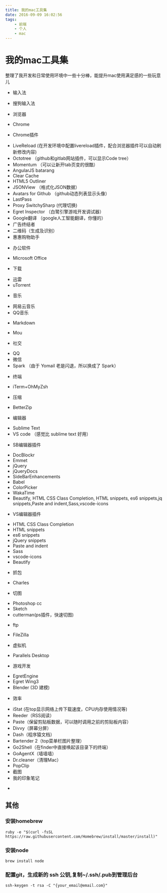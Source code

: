 ```yaml
---
title: 我的mac工具集
date: 2016-09-09 16:02:56
tags:
    - 前端
    - 个人
    - mac
---
```


# 我的mac工具集
整理了我开发和日常使用环境中一些十分棒，能提升mac使用满足感的一些玩意儿
<!--more-->

- 输入法
 + 搜狗输入法
- 浏览器
 + Chrome
- Chrome插件
 + LiveReload (在开发环境中配置livereload插件，配合浏览器插件可以自动刷新修改内容)
 + Octotree （github和gitlab网站插件，可以显示Code tree）
 + Momentum （可以让新开tab页变的很酷）
 + AngularJS batarang 
 + Clear Cache
 + HTML5 Outliner
 + JSONView （格式化JSON数据）
 + Avatars for Github （github动态列表显示头像）
 + LastPass 
 + Proxy SwitchySharp (代理切换)
 + Egret Inspector （白鹭引擎游戏开发调试器）
 + Google翻译 （google人工智能翻译，你懂的）
 + 广告终结者
 + 二维码（生成及识别）
 + 惠惠购物助手
- 办公软件
 + Microsoft Office
- 下载
 + 迅雷
 + uTorrent
- 音乐
 + 网易云音乐
 + QQ音乐
- Markdown
 + Mou
- 社交
 + QQ
 + 微信
 + Spark （由于 Yomail 老是闪退，所以换成了 Spark）
- 终端
 + iTerm+OhMyZsh
- 压缩
 + BetterZip
- 编辑器
 + Sublime Text
 + VS code （感觉比 sublime text 好用）
- SB编辑器插件
 + DocBlockr
 + Emmet
 + jQuery
 + jQueryDocs
 + SideBarEnhancements
 + Babel
 + ColorPicker
 + WakaTime
 + Beautify, HTML CSS Class Completion, HTML snippets, es6 snippets,jq snippets,Paste and indent,Sass,vscode-icons
- VS编辑器插件
 + HTML CSS Class Completion
 + HTML snippets
 + es6 snippets
 + jQuery snippets
 + Paste and indent
 + Sass
 + vscode-icons
 + Beautify
- 抓包
 + Charles
- 切图
 + Photoshop cc
 + Sketch
 + cutterman(ps插件，快速切图)
- ftp
 + FileZilla
- 虚拟机
 + Parallels Desktop
- 游戏开发
 + EgretEngine
 + Egret Wing3
 + Blender (3D 建模)
- 效率
 + iStat (在top显示网络上传下载速度，CPU内存使用情况等)
 + Reeder（RSS阅读）
 + Paste（保留剪贴板数据，可以随时调用之前的剪贴板内容）
 + Divvy（屏幕分屏）
 + Dash（程序猿文档）
 + Bartender 2（top菜单栏图片整理）
 + Go2Shell（在finder中直接唤起该目录下的终端）
 + GoAgentX（墙墙墙）
 + Dr.cleaner（清理Mac）
 + PopClip 
 + 截图
 + 我的印象笔记
- 

## 其他
### 安装homebrew
```code
ruby -e "$(curl -fsSL https://raw.githubusercontent.com/Homebrew/install/master/install)"
```
### 安装node
```code
brew install node
```
### 配置git，生成新的 ssh 公钥,复制~/.ssh/.pub到管理后台
```code
ssh-keygen -t rsa -C "{your_email@email.com}"
```
